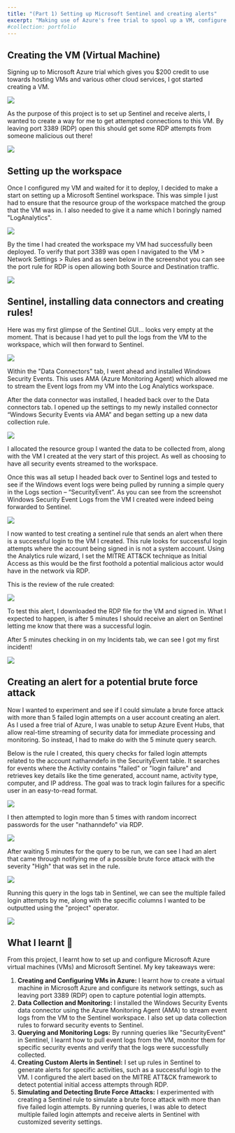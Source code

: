 ```yaml
---
title: "(Part 1) Setting up Microsoft Sentinel and creating alerts"
excerpt: "Making use of Azure's free trial to spool up a VM, configure Microsoft Sentinel and create alerts!<br/><img src='/images/dashboard.png' width=500>"
#collection: portfolio
---
```


## Creating the VM (Virtual Machine)

Signing up to Microsoft Azure trial which gives you $200 credit to use towards hosting VMs and various other cloud services, I got started creating a VM.

<img src='/images/Project1/Picture1.png'>

As the purpose of this project is to set up Sentinel and receive alerts, I wanted to create a way for me to get attempted connections to this VM. By leaving port 3389 (RDP) open this should get some RDP attempts from someone malicious out there!

<img src='/images/Project1/Picture2.png'>

## Setting up the workspace

Once I configured my VM and waited for it to deploy, I decided to make a start on setting up a Microsoft Sentinel workspace. This was simple I just had to ensure that the resource group of the workspace matched the group that the VM was in. I also needed to give it a name which I boringly named "LogAnalytics".

<img src='/images/Project1/Picture3.png'>

By the time I had created the workspace my VM had successfully been deployed. To verify that port 3389 was open I navigated to the VM > Network Settings > Rules and as seen below in the screenshot you can see the port rule for RDP is open allowing both Source and Destination traffic.

<img src='/images/Project1/Picture4.png'>

## Sentinel, installing data connectors and creating rules!

Here was my first glimpse of the Sentinel GUI... looks very empty at the moment. That is because I had yet to pull the logs from the VM to the workspace, which will then forward to Sentinel.

<img src='/images/Project1/Picture5.png'>

Within the "Data Connectors" tab, I went ahead and installed Windows Security Events. This uses AMA (Azure Monitoring Agent) which allowed me to stream the Event logs from my VM into the Log Analytics workspace.

After the data connector was installed, I headed back over to the Data connectors tab. I opened up the settings to my newly installed connector “Windows Security Events via AMA” and began setting up a new data collection rule.

<img src='/images/Project1/Picture6.png'>

I allocated the resource group I wanted the data to be collected from, along with the VM I created at the very start of this project. As well as choosing to have all security events streamed to the workspace.

Once this was all setup I headed back over to Sentinel logs and tested to see if the Windows event logs were being pulled by running a simple query in the Logs section – “SecurityEvent”. As you can see from the screenshot Windows Security Event Logs from the VM I created were indeed being forwarded to Sentinel.

<img src='/images/Project1/Picture7.png'>

I now wanted to test creating a sentinel rule that sends an alert when there is a successful login to the VM I created. This rule looks for successful login attempts where the account being signed in is not a system account. Using the Analytics rule wizard, I set the MITRE ATT&CK technique as Initial Access as this would be the first foothold a potential malicious actor would have in the network via RDP.

This is the review of the rule created:

<img src='/images/Project1/Picture8.png'>

To test this alert, I downloaded the RDP file for the VM and signed in. What I expected to happen, is after 5 minutes I should receive an alert on Sentinel letting me know that there was a successful login.

After 5 minutes checking in on my Incidents tab, we can see I got my first incident!

<img src='/images/Project1/Picture9.png'>

## Creating an alert for a potential brute force attack

Now I wanted to experiment and see if I could simulate a brute force attack with more than 5 failed login attempts on a user account creating an alert.
As I used a free trial of Azure, I was unable to setup Azure Event Hubs, that allow real-time streaming of security data for immediate processing and monitoring. So instead, I had to make do with the 5 minute query search.

Below is the rule I created, this query checks for failed login attempts related to the account nathanndefo in the SecurityEvent table. It searches for events where the Activity contains "failed" or "login failure" and retrieves key details like the time generated, account name, activity type, computer, and IP address. The goal was to track login failures for a specific user in an easy-to-read format.

<img src='/images/Project1/Picture10.png'>

I then attempted to login more than 5 times with random incorrect passwords for the user "nathanndefo" via RDP.

<img src='/images/Project1/Picture11.png'>

After waiting 5 minutes for the query to be run, we can see I had an alert that came through notifying me of a possible brute force attack with the severity "High" that was set in the rule.

<img src='/images/Project1/Picture12.png'>

Running this query in the logs tab in Sentinel, we can see the multiple failed login attempts by me, along with the specific columns I wanted to be outputted using the "project" operator.

<img src='/images/Project1/Picture13.png'>

## What I learnt 📝

From this project, I learnt how to set up and configure Microsoft Azure virtual machines (VMs) and Microsoft Sentinel. My key takeaways were:

1. **Creating and Configuring VMs in Azure:** I learnt how to create a virtual machine in Microsoft Azure and configure its network settings, such as leaving port 3389 (RDP) open to capture potential login attempts.
2. **Data Collection and Monitoring:** I installed the Windows Security Events data connector using the Azure Monitoring Agent (AMA) to stream event logs from the VM to the Sentinel workspace. I also set up data collection rules to forward security events to Sentinel.
3. **Querying and Monitoring Logs:** By running queries like "SecurityEvent" in Sentinel, I learnt how to pull event logs from the VM, monitor them for specific security events and verify that the logs were successfully collected.
4. **Creating Custom Alerts in Sentinel:** I set up rules in Sentinel to generate alerts for specific activities, such as a successful login to the VM. I configured the alert based on the MITRE ATT&CK framework to detect potential initial access attempts through RDP.
5. **Simulating and Detecting Brute Force Attacks:** I experimented with creating a Sentinel rule to simulate a brute force attack with more than five failed login attempts. By running queries, I was able to detect multiple failed login attempts and receive alerts in Sentinel with customized severity settings.
